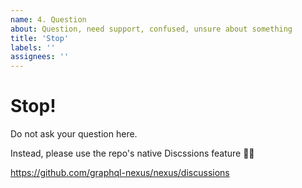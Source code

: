 ```yaml
---
name: 4. Question
about: Question, need support, confused, unsure about something
title: 'Stop'
labels: ''
assignees: ''
---
```


# Stop!

Do not ask your question here.

Instead, please use the repo's native Discssions feature 🙏🏻

https://github.com/graphql-nexus/nexus/discussions
